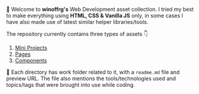 👋 Welcome to **winoffrg's** Web Development asset collection. I tried my best to make everything using **HTML, CSS & Vanilla JS** only, in some cases I have also made use of latest similar helper libraries/tools.

The repository currently contains three types of assets 👇

 1. [Mini Projects](https://github.com/WINOFFRG/silent-lizard/tree/master/projects)
 2. [Pages](https://github.com/WINOFFRG/silent-lizard/tree/master/pages)
 3. [Components](https://github.com/WINOFFRG/silent-lizard/tree/master/components)

🌈 Each directory has work folder related to it, with a `readme.md` file and preview URL. The file also mentions the tools/technologies used and topics/tags that were brought into use while coding.